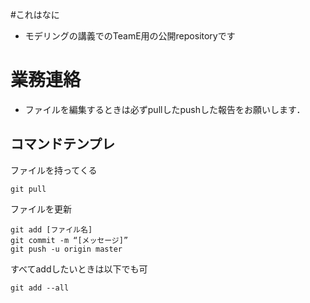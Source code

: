 #これはなに
- モデリングの講義でのTeamE用の公開repositoryです

# 業務連絡
- ファイルを編集するときは必ずpullしたpushした報告をお願いします．

## コマンドテンプレ

ファイルを持ってくる
```
git pull
```

ファイルを更新
```
git add [ファイル名]
git commit -m “[メッセージ]”
git push -u origin master
```
すべてaddしたいときは以下でも可
```
git add --all
```